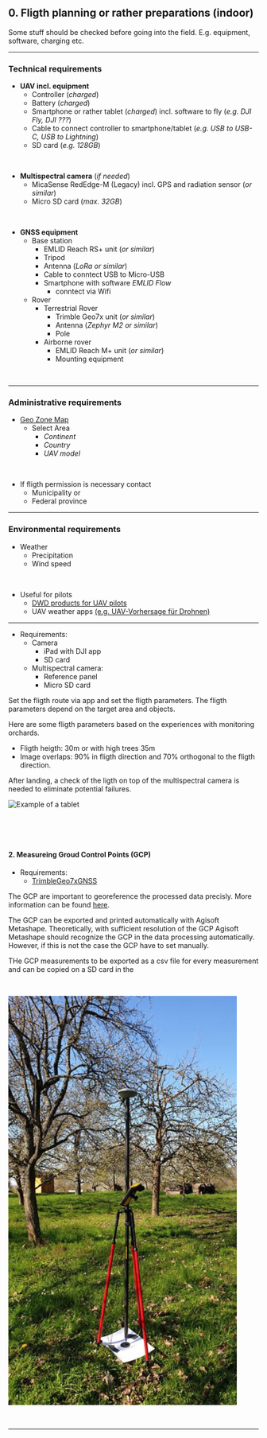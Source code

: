 ## 0. Fligth planning or rather preparations (indoor)

Some stuff should be checked before going into the field. E.g. equipment, software, charging etc.

---

### Technical requirements
  * **UAV incl. equipment** 
    * Controller (*charged*)
    * Battery (*charged*)
    * Smartphone or rather tablet (*charged*) incl. software to fly (*e.g. DJI Fly, DJI ???*)
    * Cable to connect controller to smartphone/tablet (*e.g. USB to USB-C, USB to Lightning*)
    * SD card (*e.g. 128GB*)
 
<br>

  * **Multispectral camera** (*if needed*)
    *  MicaSense RedEdge-M (Legacy) incl. GPS and radiation sensor (*or similar*)
    *  Micro SD card (*max. 32GB*)

<br>

  * **GNSS equipment**
    *  Base station 
        * EMLID Reach RS+ unit (*or similar*)
        * Tripod
        * Antenna (*LoRa or similar*)
        * Cable to conntect USB to Micro-USB
        * Smartphone with software *EMLID Flow*
          * conntect via Wifi
    * Rover
      * Terrestrial Rover
        * Trimble Geo7x unit (*or similar*)
        * Antenna (*Zephyr M2 or similar*)
        * Pole
      * Airborne rover
        * EMLID Reach M+ unit (*or similar*)
        * Mounting equipment

<br>

--- 

### Administrative requirements
* [Geo Zone Map](https://www.dji.com/flysafe/geo-map)
    * Select Area 
      * *Continent* 
      * *Country* 
      * *UAV model* 

<br>

* If fligth permission is necessary contact
  * Municipality or
  * Federal province

---

### Environmental requirements
* Weather
  * Precipitation
  * Wind speed

<br>

* Useful for pilots
  * [DWD products for UAV pilots](https://www.dwd.de/DE/fachnutzer/luftfahrt/teaser/luftsportberichte/luftsportberichte_node.html) 
  * UAV weather apps [(e.g. UAV-Vorhersage für Drohnen)](https://play.google.com/store/apps/details?id=com.uavforecast&hl=de&gl=US)


---




- Requirements:
     - Camera   
          - iPad with DJI app
          - SD card
     - Multispectral camera:
          - Reference panel
          - Micro SD card
     
Set the fligth route via app and set the fligth parameters. The fligth parameters depend on the target area and objects.

Here are some fligth parameters based on the experiences with monitoring orchards.
* Fligth heigth: 30m or with high trees 35m
* Image overlaps: 90% in fligth direction and 70% orthogonal to the fligth direction.

After landing, a check of the ligth on top of the multispectral camera is needed to eliminate potential failures.


     
![Example of a tablet](images/ipad.webpg "Tablet")

<br>   
<br>
<br>

#### 2. Measureing Groud Control Points (GCP)
- Requirements:
     - [TrimbleGeo7xGNSS](https://geospatial.trimble.com/products-and-solutions/geo-7x-gnss)

The GCP are important to georeference the processed data precisly. 
More information can be found [here](https://www.dronedeploy.com/blog/what-are-ground-control-points-gcps/).

The GCP can be exported and printed automatically with Agisoft Metashape.
Theoretically, with sufficient resolution of the GCP Agisoft Metashape should recognize the GCP in the data processing automatically. However, if this is not the case the GCP have to set manually.

THe GCP measurements to be exported as a csv file for every measurement and can be copied on a SD card in the 



<br>

![GNSS measruement](images/gcp.png "GNSS measurement")

     
<br>

--- 
